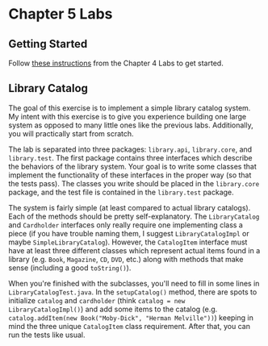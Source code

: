 # Chapter 5 Labs

## Getting Started

Follow [these instructions](github.com/nuhs-apcs/chapter-4) from the Chapter 4 Labs to get started.

## Library Catalog

The goal of this exercise is to implement a simple library catalog system. My intent with this exercise is to give you experience building one large system as opposed to many little ones like the previous labs. Additionally, you will practically start from scratch.

The lab is separated into three packages: `library.api`, `library.core`, and `library.test`. The first package contains three interfaces which describe the behaviors of the library system. Your goal is to write some classes that implement the functionality of these interfaces in the proper way (so that the tests pass). The classes you write should be placed in the `library.core` package, and the test file is contained in the `library.test` package. 

The system is fairly simple (at least compared to actual library catalogs). Each of the methods should be pretty self-explanatory. The `LibraryCatalog` and `Cardholder` interfaces only really require one implementing class a piece (if you have trouble naming them, I suggest `LibraryCatalogImpl` or maybe `SimpleLibraryCatalog`). However, the `CatalogItem` interface must have at least three different classes which represent actual items found in a library (e.g. `Book`, `Magazine`, `CD`, `DVD`, etc.) along with methods that make sense (including a good `toString()`). 

When you're finished with the subclasses, you'll need to fill in some lines in `LibraryCatalogTest.java`. In the `setupCatalog()` method, there are spots to initialize `catalog` and `cardholder`  (think `catalog = new LibraryCatalogImpl()`) and add some items to the catalog (e.g. `catalog.addItem(new Book("Moby-Dick", "Herman Melville"))`) keeping in mind the three unique `CatalogItem` class requirement. After that, you can run the tests like usual.